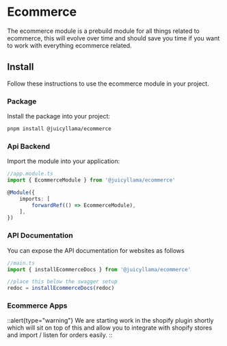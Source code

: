 # Ecommerce

The ecommerce module is a prebuild module for all things related to ecommerce, this will evolve over time and should save you time if you want to work with everything ecommerce related.

## Install

Follow these instructions to use the ecommerce module in your project.

### Package

Install the package into your project:

```bash
pnpm install @juicyllama/ecommerce
```

### Api Backend

Import the module into your application:

```typescript
//app.module.ts
import { EcommerceModule } from '@juicyllama/ecommerce'

@Module({
	imports: [
		forwardRef(() => EcommerceModule),
	],
})
```

### API Documentation

You can expose the API documentation for websites as follows

```typescript
//main.ts
import { installEcommerceDocs } from '@juicyllama/ecommerce'

//place this below the swagger setup
redoc = installEcommerceDocs(redoc)
```

### Ecommerce Apps

::alert{type="warning"}
We are starting work in the shopify plugin shortly which will sit on top of this and allow you to integrate with shopify stores and import / listen for orders easily.
::
